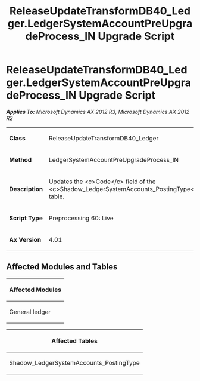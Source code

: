 ﻿---
title: ReleaseUpdateTransformDB40_Ledger.LedgerSystemAccountPreUpgradeProcess_IN Upgrade Script
TOCTitle: ReleaseUpdateTransformDB40_Ledger.LedgerSystemAccountPreUpgradeProcess_IN Upgrade Script
ms:assetid: 882a04bb-60de-eb88-ffd0-cef8c2c594af
ms:mtpsurl: https://msdn.microsoft.com/en-us/library/JJ686088(v=AX.60)
ms:contentKeyID: 49709539
ms.date: 05/18/2015
mtps_version: v=AX.60
---

# ReleaseUpdateTransformDB40\_Ledger.LedgerSystemAccountPreUpgradeProcess\_IN Upgrade Script 


_**Applies To:** Microsoft Dynamics AX 2012 R3, Microsoft Dynamics AX 2012 R2_

<table>
<colgroup>
<col style="width: 50%" />
<col style="width: 50%" />
</colgroup>
<tbody>
<tr class="odd">
<td><p><strong>Class</strong></p></td>
<td><p>ReleaseUpdateTransformDB40_Ledger</p></td>
</tr>
<tr class="even">
<td><p><strong>Method</strong></p></td>
<td><p>LedgerSystemAccountPreUpgradeProcess_IN</p></td>
</tr>
<tr class="odd">
<td><p><strong>Description</strong></p></td>
<td><p>Updates the &lt;c&gt;Code&lt;/c&gt; field of the &lt;c&gt;Shadow_LedgerSystemAccounts_PostingType&lt;/c&gt; table.</p></td>
</tr>
<tr class="even">
<td><p><strong>Script Type</strong></p></td>
<td><p>Preprocessing 60: Live</p></td>
</tr>
<tr class="odd">
<td><p><strong>Ax Version</strong></p></td>
<td><p>4.01</p></td>
</tr>
</tbody>
</table>


## Affected Modules and Tables

<table>
<colgroup>
<col style="width: 100%" />
</colgroup>
<thead>
<tr class="header">
<th><p>Affected Modules</p></th>
</tr>
</thead>
<tbody>
<tr class="odd">
<td><p>General ledger</p></td>
</tr>
</tbody>
</table>


<table>
<colgroup>
<col style="width: 100%" />
</colgroup>
<thead>
<tr class="header">
<th><p>Affected Tables</p></th>
</tr>
</thead>
<tbody>
<tr class="odd">
<td><p>Shadow_LedgerSystemAccounts_PostingType</p></td>
</tr>
</tbody>
</table>

  


